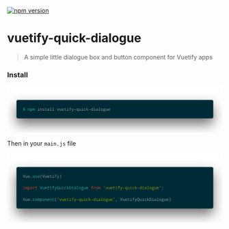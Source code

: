 [![npm version](https://badge.fury.io/js/vuetify-quick-dialogue.svg)](https://badge.fury.io/js/vuetify-quick-dialogue)

# vuetify-quick-dialogue
> A simple little dialogue box and button component for Vuetify apps

### Install

![install_terminal](./img/install_terminal.png)

Then in your `main.js` file

![install_main](./img/install_main.png)
